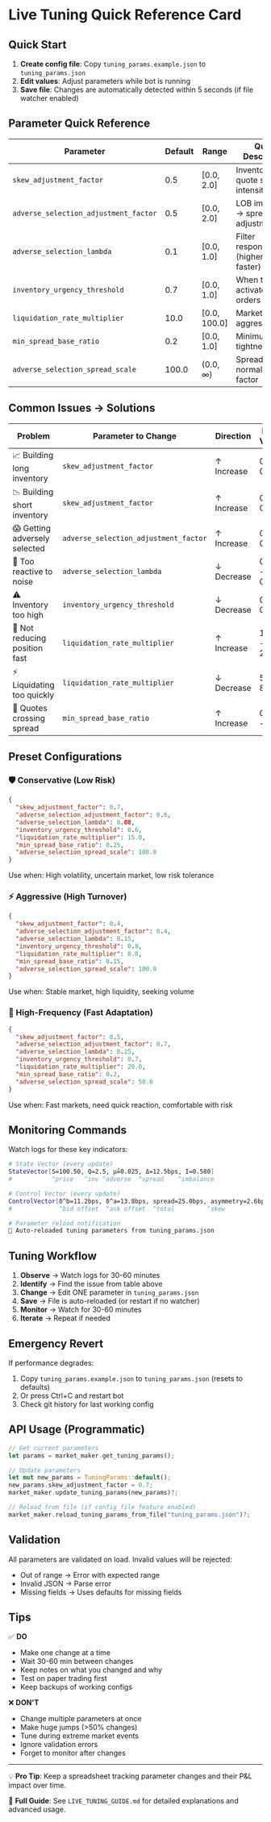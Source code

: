 # Live Tuning Quick Reference Card

## Quick Start

1. **Create config file**: Copy `tuning_params.example.json` to `tuning_params.json`
2. **Edit values**: Adjust parameters while bot is running
3. **Save file**: Changes are automatically detected within 5 seconds (if file watcher enabled)

## Parameter Quick Reference

| Parameter | Default | Range | Quick Description |
|-----------|---------|-------|-------------------|
| `skew_adjustment_factor` | 0.5 | [0.0, 2.0] | Inventory → quote skewing intensity |
| `adverse_selection_adjustment_factor` | 0.5 | [0.0, 2.0] | LOB imbalance → spread adjustment |
| `adverse_selection_lambda` | 0.1 | [0.0, 1.0] | Filter responsiveness (higher = faster) |
| `inventory_urgency_threshold` | 0.7 | [0.0, 1.0] | When to activate market orders |
| `liquidation_rate_multiplier` | 10.0 | [0.0, 100.0] | Market order aggressiveness |
| `min_spread_base_ratio` | 0.2 | [0.0, 1.0] | Minimum quote tightness |
| `adverse_selection_spread_scale` | 100.0 | (0.0, ∞) | Spread normalization factor |

## Common Issues → Solutions

| Problem | Parameter to Change | Direction | New Value |
|---------|---------------------|-----------|-----------|
| 📈 Building long inventory | `skew_adjustment_factor` | ↑ Increase | 0.6 - 0.8 |
| 📉 Building short inventory | `skew_adjustment_factor` | ↑ Increase | 0.6 - 0.8 |
| 😱 Getting adversely selected | `adverse_selection_adjustment_factor` | ↑ Increase | 0.6 - 0.8 |
| 🎢 Too reactive to noise | `adverse_selection_lambda` | ↓ Decrease | 0.05 - 0.08 |
| ⚠️ Inventory too high | `inventory_urgency_threshold` | ↓ Decrease | 0.5 - 0.6 |
| 🐌 Not reducing position fast | `liquidation_rate_multiplier` | ↑ Increase | 15.0 - 20.0 |
| ⚡ Liquidating too quickly | `liquidation_rate_multiplier` | ↓ Decrease | 5.0 - 8.0 |
| 🔀 Quotes crossing spread | `min_spread_base_ratio` | ↑ Increase | 0.25 - 0.3 |

## Preset Configurations

### 🛡️ Conservative (Low Risk)
```json
{
  "skew_adjustment_factor": 0.7,
  "adverse_selection_adjustment_factor": 0.6,
  "adverse_selection_lambda": 0.08,
  "inventory_urgency_threshold": 0.6,
  "liquidation_rate_multiplier": 15.0,
  "min_spread_base_ratio": 0.25,
  "adverse_selection_spread_scale": 100.0
}
```
Use when: High volatility, uncertain market, low risk tolerance

### ⚡ Aggressive (High Turnover)
```json
{
  "skew_adjustment_factor": 0.4,
  "adverse_selection_adjustment_factor": 0.4,
  "adverse_selection_lambda": 0.15,
  "inventory_urgency_threshold": 0.8,
  "liquidation_rate_multiplier": 8.0,
  "min_spread_base_ratio": 0.15,
  "adverse_selection_spread_scale": 100.0
}
```
Use when: Stable market, high liquidity, seeking volume

### 🚀 High-Frequency (Fast Adaptation)
```json
{
  "skew_adjustment_factor": 0.5,
  "adverse_selection_adjustment_factor": 0.7,
  "adverse_selection_lambda": 0.25,
  "inventory_urgency_threshold": 0.7,
  "liquidation_rate_multiplier": 20.0,
  "min_spread_base_ratio": 0.2,
  "adverse_selection_spread_scale": 50.0
}
```
Use when: Fast markets, need quick reaction, comfortable with risk

## Monitoring Commands

Watch logs for these key indicators:

```bash
# State Vector (every update)
StateVector[S=100.50, Q=2.5, μ̂=0.025, Δ=12.5bps, I=0.580]
#           ^price   ^inv ^adverse  ^spread    ^imbalance

# Control Vector (every update)
ControlVector[δ^b=11.2bps, δ^a=13.8bps, spread=25.0bps, asymmetry=2.6bps]
#             ^bid offset  ^ask offset  ^total         ^skew

# Parameter reload notification
🔄 Auto-reloaded tuning parameters from tuning_params.json
```

## Tuning Workflow

1. **Observe** → Watch logs for 30-60 minutes
2. **Identify** → Find the issue from table above  
3. **Change** → Edit ONE parameter in `tuning_params.json`
4. **Save** → File is auto-reloaded (or restart if no watcher)
5. **Monitor** → Watch for 30-60 minutes
6. **Iterate** → Repeat if needed

## Emergency Revert

If performance degrades:
1. Copy `tuning_params.example.json` to `tuning_params.json` (resets to defaults)
2. Or press Ctrl+C and restart bot
3. Check git history for last working config

## API Usage (Programmatic)

```rust
// Get current parameters
let params = market_maker.get_tuning_params();

// Update parameters
let mut new_params = TuningParams::default();
new_params.skew_adjustment_factor = 0.7;
market_maker.update_tuning_params(new_params)?;

// Reload from file (if config_file feature enabled)
market_maker.reload_tuning_params_from_file("tuning_params.json")?;
```

## Validation

All parameters are validated on load. Invalid values will be rejected:
- Out of range → Error with expected range
- Invalid JSON → Parse error
- Missing fields → Uses defaults for missing fields

## Tips

✅ **DO**
- Make one change at a time
- Wait 30-60 min between changes
- Keep notes on what you changed and why
- Test on paper trading first
- Keep backups of working configs

❌ **DON'T**
- Change multiple parameters at once
- Make huge jumps (>50% changes)
- Tune during extreme market events
- Ignore validation errors
- Forget to monitor after changes

---

💡 **Pro Tip**: Keep a spreadsheet tracking parameter changes and their P&L impact over time.

📖 **Full Guide**: See `LIVE_TUNING_GUIDE.md` for detailed explanations and advanced usage.
